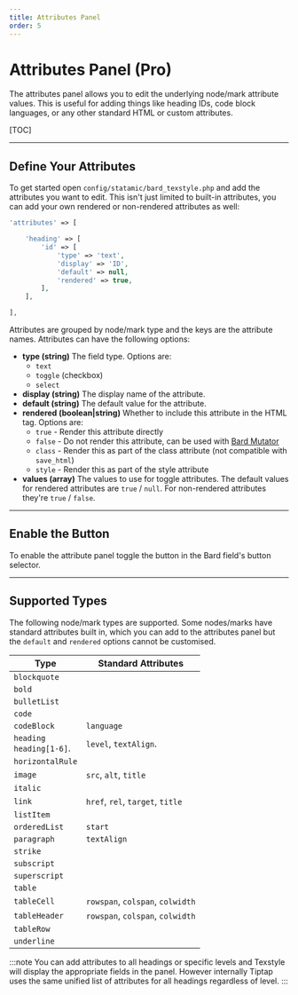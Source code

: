 ```yaml
---
title: Attributes Panel
order: 5
---
```


# Attributes Panel (Pro)

The attributes panel allows you to edit the underlying node/mark attribute values. This is useful for adding things like heading IDs, code block languages, or any other standard HTML or custom attributes.

[TOC]

---

## Define Your Attributes

To get started open `config/statamic/bard_texstyle.php` and add the attributes you want to edit. This isn't just limited to built-in attributes, you can add your own rendered or non-rendered attributes as well:

```php
'attributes' => [

    'heading' => [
        'id' => [
            'type' => 'text',
            'display' => 'ID',
            'default' => null,
            'rendered' => true,
        ],
    ],

],
```

Attributes are grouped by node/mark type and the keys are the attribute names. Attributes can have the following options:

* **type (string)**
  The field type. Options are:
    * `text`
    * `toggle` (checkbox)
    * `select`
* **display (string)**
  The display name of the attribute.
* **default (string)**
  The default value for the attribute.
* **rendered (boolean|string)**
  Whether to include this attribute in the HTML tag. Options are:
    * `true` - Render this attribute directly
    * `false` - Do not render this attribute, can be used with [Bard Mutator](https://statamic.com/addons/jacksleight/bard-mutator)
    * `class` - Render this as part of the class attribute (not compatible with `save_html`)
    * `style` - Render this as part of the style attribute
* **values (array)**
  The values to use for toggle attributes. The default values for rendered attributes are `true` / `null`. For non-rendered attributes they're `true` / `false`.

---

## Enable the Button

To enable the attribute panel toggle the button in the Bard field's button selector.

---

## Supported Types

The following node/mark types are supported. Some nodes/marks have standard attributes built in, which you can add to the attributes panel but the `default` and `rendered` options cannot be customised.

| Type                                  | Standard Attributes                |
| ------------------------------------- | ---------------------------------- |
| `blockquote`                          |                                    |
| `bold`                                |                                    |
| `bulletList`                          |                                    |
| `code`                                |                                    |
| `codeBlock`                           | `language`                         |
| `heading`<br>`heading[1-6]`.          | `level`, `textAlign`.              |
| `horizontalRule`                      |                                    |
| `image`                               | `src`, `alt`, `title`              |
| `italic`                              |                                    |
| `link`                                | `href`, `rel`, `target`, `title`   |
| `listItem`                            |                                    |
| `orderedList`                         | `start`                            |
| `paragraph`                           | `textAlign`                        |
| `strike`                              |                                    |
| `subscript`                           |                                    |
| `superscript`                         |                                    |
| `table`                               |                                    |
| `tableCell`                           | `rowspan`, `colspan`, `colwidth`   |
| `tableHeader`                         | `rowspan`, `colspan`, `colwidth`   |
| `tableRow`                            |                                    |
| `underline`                           |                                    |

:::note
You can add attributes to all headings or specific levels and Texstyle will display the appropriate fields in the panel. However internally Tiptap uses the same unified list of attributes for all headings regardless of level.
:::